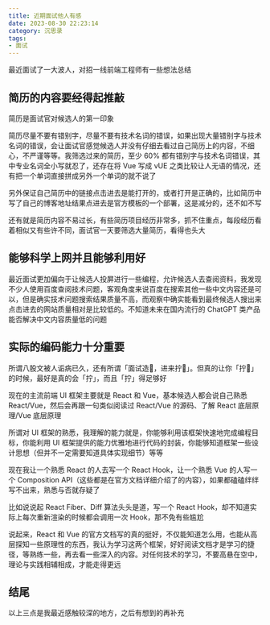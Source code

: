 ```yaml
---
title: 近期面试他人有感
date: 2023-08-30 22:23:14
category: 沉思录
tags:
- 面试
---
```


最近面试了一大波人，对招一线前端工程师有一些想法总结

## 简历的内容要经得起推敲

简历是面试官对候选人的第一印象

简历尽量不要有错别字，尽量不要有技术名词的错误，如果出现大量错别字与技术名词的错误，会让面试官感觉候选人并没有仔细去看过自己简历上的内容，不细心，不严谨等等。我筛选过来的简历，至少 60% 都有错别字与技术名词错误，其中专业名词全小写就忍了，还存在将 Vue 写成 vUE 之类比较让人无语的情况，还有把一个单词直接拼成另外一个单词的就不说了

另外保证自己简历中的链接点击进去是能打开的，或者打开是正确的，比如简历中写了自己的博客地址结果点进去是官方模板的一个部署，这是减分的，还不如不写

还有就是简历内容不易过长，有些简历项目经历非常多，抓不住重点，每段经历看着相似又有些许不同，面试官一天要筛选大量简历，看得也头大

## 能够科学上网并且能够利用好

最近面试更加偏向于让候选人投屏进行一些编程，允许候选人去查阅资料，我发现不少人使用百度查阅技术问题，客观角度来说百度在搜索其他一些中文内容还是可以，但是确实技术问题搜索结果质量不高，而观察中确实能看到最终候选人搜出来点击进去的网站质量相对是比较低的。不知道未来在国内流行的 ChatGPT 类产品能否解决中文内容质量低的问题

## 实际的编码能力十分重要

所谓八股文被人诟病已久，还有所谓「面试造🚀，进来拧🔩」。但真的让你「拧🔩」的时候，最好是真的会「拧」，而且「拧」得足够好

现在的主流前端 UI 框架主要就是 React 和 Vue，基本候选人都会说自己熟悉 React/Vue，然后会再跟一句类似阅读过 React/Vue 的源码、了解 React 底层原理/Vue 底层原理

所谓对 UI 框架的熟悉，我理解的能力就是，你能够利用该框架快速地完成编程目标，你能利用 UI 框架提供的能力优雅地进行代码的封装，你能够知道框架一些设计思想（但并不一定需要知道具体实现细节）等等

现在我让一个熟悉 React 的人去写一个 React Hook，让一个熟悉 Vue 的人写一个 Composition API（这些都是在官方文档详细介绍了的内容），如果都磕磕绊绊写不出来，熟悉与否就存疑了

比如说说起 React Fiber、Diff 算法头头是道，写一个 React Hook，却不知道实际上每次重新渲染的时候都会调用一次 Hook，那不免有些尴尬

说起来，React 和 Vue 的官方文档写的真的挺好，不仅能知道怎么用，也能从高层探知一些原理性的东西，我认为学习这两个框架，好好阅读文档才是学习的捷径，等熟练一些，再去看一些深入的内容。对任何技术的学习，不要高悬在空中，理论与实践相辅相成，才能走得更远

## 结尾

以上三点是我最近感触较深的地方，之后有想到的再补充
